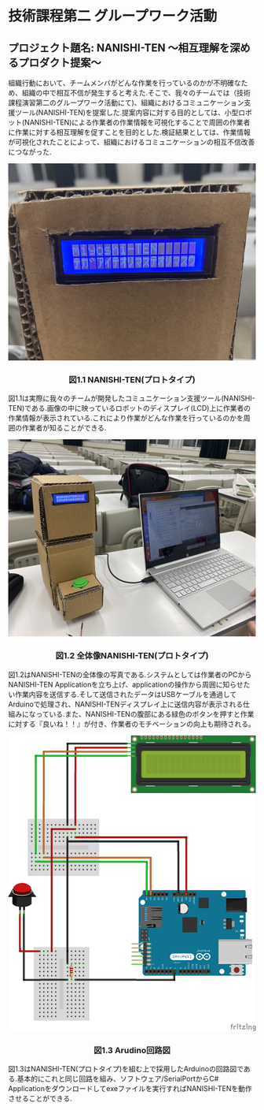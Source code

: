 <h1>技術課程第二 グループワーク活動</h1>
<h2>プロジェクト題名: NANISHI-TEN ～相互理解を深めるプロダクト提案～</h2>

<!-- NANISHI-TEN 説明 -->
<p>組織行動において、チームメンバがどんな作業を行っているのかが不明確なため、組織の中で相互不信が発生すると考えた.そこで、我々のチームでは（技術課程演習第二のグループワーク活動にて)、組織におけるコミュニケーション支援ツール(NANISHI-TEN)を提案した.提案内容に対する目的としては、小型ロボット(NANISHI-TEN)による作業者の作業情報を可視化することで周囲の作業者に作業に対する相互理解を促すことを目的とした.検証結果としては、作業情報が可視化されたことによって、組織におけるコミュニケーションの相互不信改善につながった.</p>

<!-- fig1 -->
<p><div align = "center"><img src="fig/fig1.png" width = "600px" height = "400px" title ="NANISHI-TEN(プロトタイプ)"></div></p>
<p><h3><div align="center">図1.1 NANISHI-TEN(プロトタイプ)</h3></div></p>

<!-- fig1に対する説明 -->
<p>図1.1は実際に我々のチームが開発したコミュニケーション支援ツール(NANISHI-TEN)である.画像の中に映っているロボットのディスプレイ(LCD)上に作業者の作業情報が表示されている.これにより作業がどんな作業を行っているのかを周囲の作業者が知ることができる.</p>

<!-- fig2 -->
<p><div align = "center"><img src="fig/fig2.png" width = "600px" height = "400px" title ="NANISHI-TEN(プロトタイプ)"></div></p>
<p><h3><div align="center">図1.2 全体像NANISHI-TEN(プロトタイプ)</h3></div></p>

<!-- fig2に対する説明 -->
<p>図1.2はNANISHI-TENの全体像の写真である.システムとしては作業者のPCからNANISHI-TEN Applicationを立ち上げ、applicationの操作から周囲に知らせたい作業内容を送信する.そして送信されたデータはUSBケーブルを通過してArduinoで処理され、NANISHI-TENディスプレイ上に送信内容が表示される仕組みになっている.また、NANISHI-TENの腹部にある緑色のボタンを押すと作業に対する『良いね！！』が付き、作業者のモチベーションの向上も期待される。</p>

<!-- fig3 -->
<p><div align = "center"><img src="fig/Rogic.png" width = "600px" height = "600px" title ="NANISHI-TEN(プロトタイプ)"></div></p>
<p><h3><div align="center">図1.3 Arudino回路図</h3></div></p>

<!-- fig3に対する説明 -->
<p>図1.3はNANISHI-TEN(プロトタイプ)を組む上で採用したArduinoの回路図である.基本的にこれと同じ回路を組み、ソフトウェア/SerialPortからC# Applicationをダウンロードしてexeファイルを実行すればNANISHI-TENを動作させることができる.</p>
